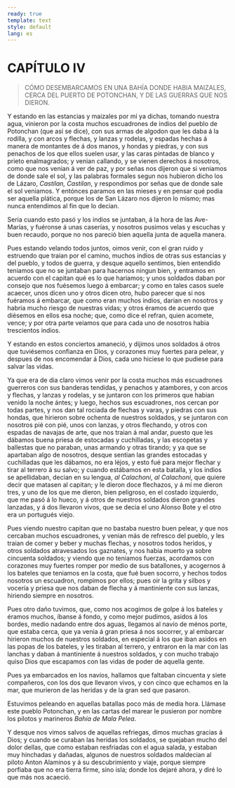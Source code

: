 ```yaml
---
ready: true
template: text
style: default
lang: es
---
```


# CAPÍTULO IV

> CÓMO DESEMBARCAMOS EN UNA BAHÍA DONDE HABIA MAIZALES, CERCA DEL PUERTO
> DE POTONCHAN, Y DE LAS GUERRAS QUE NOS DIERON.

Y estando en las estancias y maizales por mí ya dichas, tomando nuestra
agua, vinieron por la costa muchos escuadrones de indios del pueblo de
Potonchan (que así se dice), con sus armas de algodon que les daba
á la rodilla, y con arcos y flechas, y lanzas y rodelas, y espadas
hechas á manera de montantes de á dos manos, y hondas y piedras, y con
sus penachos de los que ellos suelen usar, y las caras pintadas de
blanco y prieto enalmagrados; y venian callando, y se vienen derechos
á nosotros, como que nos venian á ver de paz, y por señas nos dijeron
que si veniamos de donde sale el sol, y las palabras formales segun
nos hubieron dicho los de Lázaro, _Castilan, Castilan_, y respondimos
por señas que de donde sale el sol veniamos. Y entónces paramos en las
mieses y en pensar qué podia ser aquella plática, porque los de San
Lázaro nos dijeron lo mismo; mas nunca entendimos al fin que lo decian.

Seria cuando esto pasó y los indios se juntaban, á la hora de las
Ave-Marías, y fuéronse á unas caserías, y nosotros pusimos velas y
escuchas y buen recaudo, porque no nos pareció bien aquella junta de
aquella manera.

Pues estando velando todos juntos, oimos venir, con el gran ruido
y estruendo que traian por el camino, muchos indios de otras sus
estancias y del pueblo, y todos de guerra, y desque aquello sentimos,
bien entendido teniamos que no se juntaban para hacernos ningun bien,
y entramos en acuerdo con el capitan qué es lo que hariamos; y unos
soldados daban por consejo que nos fuésemos luego á embarcar; y como
en tales casos suele acaecer, unos dicen uno y otros dicen otro, hubo
parecer que si nos fuéramos á embarcar, que como eran muchos indios,
darian en nosotros y habria mucho riesgo de nuestras vidas; y otros
éramos de acuerdo que diésemos en ellos esa noche; que, como dice el
refran, quien acomete, vence; y por otra parte veiamos que para cada
uno de nosotros habia trescientos indios.

Y estando en estos conciertos amaneció, y dijimos unos soldados á otros
que tuviésemos confianza en Dios, y corazones muy fuertes para pelear,
y despues de nos encomendar á Dios, cada uno hiciese lo que pudiese
para salvar las vidas.

Ya que era de dia claro vimos venir por la costa muchos más escuadrones
guerreros con sus banderas tendidas, y penachos y atambores, y con
arcos y flechas, y lanzas y rodelas, y se juntaron con los primeros
que habian venido la noche ántes; y luego, hechos sus escuadrones, nos
cercan por todas partes, y nos dan tal rociada de flechas y varas,
y piedras con sus hondas, que hirieron sobre ochenta de nuestros
soldados, y se juntaron con nosotros pié con pié, unos con lanzas,
y otros flechando, y otros con espadas de navajas de arte, que nos
traian á mal andar, puesto que les dábamos buena priesa de estocadas y
cuchilladas, y las escopetas y ballestas que no paraban, unas armando y
otras tirando; y ya que se apartaban algo de nosotros, desque sentian
las grandes estocadas y cuchilladas que les dábamos, no era léjos, y
esto fué para mejor flechar y tirar al terrero á su salvo; y cuando
estábamos en esta batalla, y los indios se apellidaban, decian en su
lengua, _al Calachoni_, _al Calachoni_, que quiere decir que matasen al
capitan; y le dieron doce flechazos, y á mí me dieron tres, y uno de
los que me dieron, bien peligroso, en el costado izquierdo, que me pasó
á lo hueco, y á otros de nuestros soldados dieron grandes lanzadas, y
á dos llevaron vivos, que se decia el uno Alonso Bote y el otro era un
portugués viejo.

Pues viendo nuestro capitan que no bastaba nuestro buen pelear, y que
nos cercaban muchos escuadrones, y venian más de refresco del pueblo, y
les traian de comer y beber y muchas flechas, y nosotros todos heridos,
y otros soldados atravesados los gaznates, y nos habia muerto ya sobre
cincuenta soldados; y viendo que no teniamos fuerzas, acordamos con
corazones muy fuertes romper por medio de sus batallones, y acogernos
á los bateles que teniamos en la costa, que fué buen socorro, y hechos
todos nosotros un escuadron, rompimos por ellos; pues oir la grita y
silbos y vocería y priesa que nos daban de flecha y á mantiniente con
sus lanzas, hiriendo siempre en nosotros.

Pues otro daño tuvimos, que, como nos acogimos de golpe á los bateles
y éramos muchos, íbanse á fondo, y como mejor pudimos, asidos á los
bordes, medio nadando entre dos aguas, llegamos al navío de ménos
porte, que estaba cerca, que ya venia á gran priesa á nos socorrer,
y al embarcar hirieron muchos de nuestros soldados, en especial á los
que iban asidos en las popas de los bateles, y les tiraban al terrero,
y entraron en la mar con las lanchas y daban á mantiniente á nuestros
soldados, y con mucho trabajo quiso Dios que escapamos con las vidas de
poder de aquella gente.

Pues ya embarcados en los navíos, hallamos que faltaban cincuenta y
siete compañeros, con los dos que llevaron vivos, y con cinco que
echamos en la mar, que murieron de las heridas y de la gran sed que
pasaron.

Estuvimos peleando en aquellas batallas poco más de media hora. Llámase
este pueblo Potonchan, y en las cartas del marear le pusieron por
nombre los pilotos y marineros _Bahía de Mala Pelea_.

Y desque nos vimos salvos de aquellas refriegas, dimos muchas gracias á
Dios; y cuando se curaban las heridas los soldados, se quejaban mucho
del dolor dellas, que como estaban resfriadas con el agua salada, y
estaban muy hinchadas y dañadas, algunos de nuestros soldados maldecian
al piloto Anton Alaminos y á su descubrimiento y viaje, porque siempre
porfiaba que no era tierra firme, sino isla; donde los dejaré ahora, y
diré lo que más nos acaeció.
